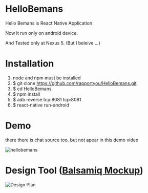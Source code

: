 HelloBemans
=========

Hello Bemans is React Native Application

Now it run only on android device.

And Tested only at Nexus 5. (But I beleive ...)


# Installation

1. node and npm must be installed
2. $ git clone https://github.com/rapportyou/HelloBemans.git
2. $ cd HelloBemans
3. $ npm install
4. $ adb reverse tcp:8081 tcp:8081
5. $ react-native run-android


# Demo

there there is chat source too.
but not apear in this demo video

![hellobemans](https://cloud.githubusercontent.com/assets/15629104/13723235/00316786-e8a2-11e5-8db5-323630a226af.gif)


# Design Tool ([Balsamiq Mockup](https://chrome.google.com/webstore/detail/balsamiq-mockups-3/iedapplgopkgngalkbailjoikghljkki?utm_source=chrome-ntp-icon))

![Design Plan](https://cloud.githubusercontent.com/assets/15629104/13923983/f3bbdd94-efc5-11e5-8989-37d9b4c336bd.png)
